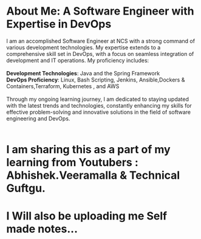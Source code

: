 # About Me: A Software Engineer with Expertise in DevOps<br>
I am an accomplished Software Engineer at NCS with a strong command of various development technologies. My expertise extends to a comprehensive skill set in DevOps, with a focus on seamless integration of development and IT operations. My proficiency includes:<br>
<br>
**Development Technologies**: Java and the Spring Framework<br>
**DevOps Proficiency**: Linux, Bash Scripting, Jenkins, Ansible,Dockers & Containers,Terraform, Kubernetes , and AWS<br>
<br>
Through my ongoing learning journey, I am dedicated to staying updated with the latest trends and technologies, constantly enhancing my skills for effective problem-solving and innovative solutions in the field of software engineering and DevOps.<br>
<br>
# I am sharing this as a part of my learning from  Youtubers : Abhishek.Veeramalla & Technical Guftgu.
# I Will also be uploading me Self made notes...
